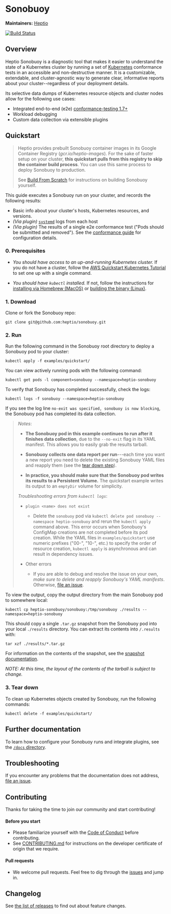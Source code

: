 # Sonobuoy

**Maintainers:** [Heptio][0]

[![Build Status][1]][2]


## Overview

Heptio Sonobuoy is a diagnostic tool that makes it easier to understand the state of a Kubernetes cluster by running a set of [Kubernetes][3] conformance tests in an accessible and non-destructive manner. It is a customizable, extendable, and cluster-agnostic way to generate clear, informative reports about your cluster--regardless of your deployment details.

Its selective data dumps of Kubernetes resource objects and cluster nodes allow for the following use cases:

* Integrated end-to-end (e2e) [conformance-testing 1.7+][13]
* Workload debugging
* Custom data collection via extensible plugins

## Quickstart

> Heptio provides prebuilt Sonobuoy container images in its Google Container Registry (*gcr.io/heptio-images*). For the sake of faster setup on your cluster, **this quickstart pulls from this registry to skip the container build process**. You can use this same process to deploy Sonobuoy to production.
>
> See [Build From Scratch][4] for instructions on building Sonobuoy yourself.

This guide executes a Sonobuoy run on your cluster, and records the following results:
* Basic info about your cluster's hosts, Kubernetes resources, and versions.
* *(Via plugin)* [`systemd`][14] logs from each host
* *(Via plugin)* The results of a single e2e conformance test ("Pods should be submitted and removed"). See the [conformance guide][13] for configuration details.

### 0. Prerequisites

* *You should have access to an up-and-running Kubernetes cluster.* If you do not have a cluster, follow the [AWS Quickstart Kubernetes Tutorial][5] to set one up with a single command.

* *You should have `kubectl` installed.* If not, follow the instructions for [installing via Homebrew (MacOS)][6] or [building the binary (Linux)][7].


### 1. Download
Clone or fork the Sonobuoy repo:
```
git clone git@github.com:heptio/sonobuoy.git
```


### 2. Run

Run the following command in the Sonobuoy root directory to deploy a Sonobuoy pod to your cluster:
```
kubectl apply -f examples/quickstart/
```

You can view actively running pods with the following command:
```
kubectl get pods -l component=sonobuoy --namespace=heptio-sonobuoy
```

To verify that Sonobuoy has completed successfully, check the logs:
```
kubectl logs -f sonobuoy --namespace=heptio-sonobuoy
```
If you see the log line `no-exit was specified, sonobuoy is now blocking`, the Sonobuoy pod has completed its data collection.

> *Notes*:
>
> * **The Sonobuoy pod in this example continues to run after it finishes data collection**, due to the `--no-exit` flag in its YAML manifest. This allows you to easily grab the results tarball.
>
> * **Sonobuoy collects one data report per run**---each time you want a new report you need to delete the existing Sonobuoy YAML files and reapply them (see the [tear down step][15]).
>
> * **In practice, you should make sure that the Sonobuoy pod writes its results to a Persistent Volume.** The quickstart example writes its output to an `emptyDir` volume for simplicity.
>
> *Troubleshooting errors from `kubectl logs`*:
>    * `plugin <name> does not exist`
>           
>       * Delete the `sonobuoy` pod via `kubectl delete pod sonobuoy --namespace heptio-sonobuoy` and rerun the `kubectl apply` command above. This error occurs when Sonobuoy's ConfigMap creations are not completed before its pod creation. While the YAML files in `examples/quickstart` use numeric prefixes ("00-", "10-", etc.) to specify the order of resource creation, `kubectl apply` is asynchronous and can result in dependency issues.
>
>    * Other errors
>
>        * If you are able to debug and resolve the issue on your own, *make sure to delete and reapply Sonobuoy's YAML manifests*. Otherwise, [file an issue][10].
>

To view the output, copy the output directory from the main Sonobuoy pod to somewhere local:
```
kubectl cp heptio-sonobuoy/sonobuoy:/tmp/sonobuoy ./results --namespace=heptio-sonobuoy
```

This should copy a single `.tar.gz` snapshot from the Sonobuoy pod into your local `./results` directory. You can extract its contents into `/.results` with:
```
tar xzf ./results/*.tar.gz
```

For information on the contents of the snapshot, see the [snapshot documentation](docs/snapshot.md).

*NOTE: At this time, the layout of the contents of the tarball is subject to change.*

### 3. Tear down

To clean up Kubernetes objects created by Sonobuoy, run the following commands:
```
kubectl delete -f examples/quickstart/
```

## Further documentation

 To learn how to configure your Sonobuoy runs and integrate plugins, see the [`/docs` directory][9].

## Troubleshooting

If you encounter any problems that the documentation does not address, [file an issue][10].  

## Contributing

Thanks for taking the time to join our community and start contributing!

#### Before you start

* Please familiarize yourself with the [Code of
Conduct][12] before contributing.
* See [CONTRIBUTING.md][11] for instructions on the
developer certificate of origin that we require.

#### Pull requests

* We welcome pull requests. Feel free to dig through the [issues][10] and jump in.


## Changelog

See [the list of releases](/CHANGELOG.md) to find out about feature changes.

[0]: https://github.com/heptio
[1]: https://jenkins.i.heptio.com/buildStatus/icon?job=sonobuoy-tag-deployer
[2]: https://jenkins.i.heptio.com/job/sonobuoy-tag-deployer/
[3]: https://github.com/kubernetes/kubernetes
[4]: /docs/build-from-scratch.md
[5]: http://docs.heptio.com/content/tutorials/aws-cloudformation-k8s.html
[6]: https://kubernetes.io/docs/tasks/tools/install-kubectl/#install-with-homebrew-on-macos
[7]: https://kubernetes.io/docs/tasks/tools/install-kubectl/#tabset-1
[8]: https://kubernetes.io/docs/tasks/configure-pod-container/configure-persistent-volume-storage/
[9]: /docs
[10]: https://github.com/heptio/sonobuoy/issues
[11]: /CONTRIBUTING.md
[12]: /CODE_OF_CONDUCT.md
[13]: /docs/conformance-testing.md
[14]: https://github.com/systemd/systemd
[15]: #3-tear-down
